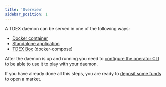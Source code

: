 ```yaml
---
title: 'Overview'
sidebar_position: 1
---
```


A TDEX daemon can be served in one of the following ways:
 * [Docker container](run_docker.md)
 * [Standalone application](run_standalone.md)
 * [TDEX Box](https://github.com/tdex-network/tdex-box) (docker-compose)

After the daemon is up and running you need to [configure the operator CLI](configure_cli.md) to be able to use it to play with your daemon.

If you have already done all this steps, you are ready to [deposit some funds](../deposit_funds.md) to open a market.

